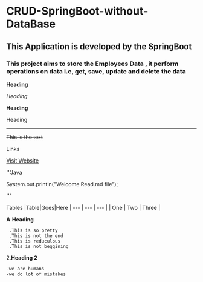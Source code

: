 

# CRUD-SpringBoot-without-DataBase

## This Application is developed by the SpringBoot

### This project aims to store the Employees Data , it perform operations on data i.e, get, save, update and delete the data


**Heading**

*Heading*

__Heading__

Heading

____________


~~This is the text~~


Links

[Visit Website](https://google.com)



'''Java

 System.out.println("Welcome Read.md file");

'''

Tables
|Table|Goes|Here
| --- | --- | --- |
| One | Two | Three |


**A.Heading**

     .This is so pretty  
     .This is not the end  
     .This is reduculous  
     .This is not beggining  
  
2.**Heading 2**

    -we are humans
    -we do lot of mistakes
  
